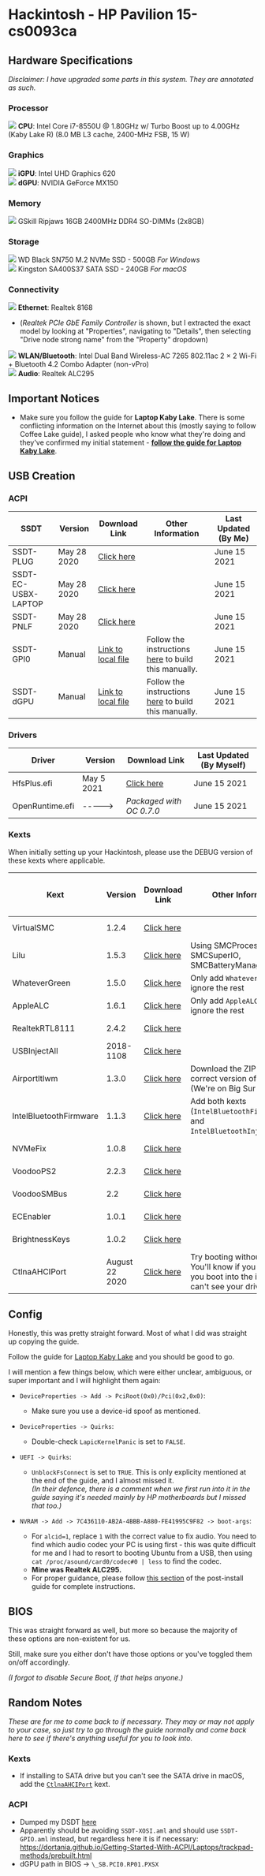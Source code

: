 # Hackintosh - HP Pavilion 15-cs0093ca

## Hardware Specifications

*Disclaimer: I have upgraded some parts in this system. They are annotated as such.*

### Processor
![](https://img.shields.io/badge/-OEM-green) **CPU**: Intel Core i7-8550U @ 1.80GHz w/ Turbo Boost up to 4.00GHz (Kaby Lake R) (8.0 MB L3 cache, 2400-MHz FSB, 15 W)  

### Graphics
![](https://img.shields.io/badge/-OEM-green) **iGPU**: Intel UHD Graphics 620  
![](https://img.shields.io/badge/-OEM-green) **dGPU**: NVIDIA GeForce MX150  

### Memory
![](https://img.shields.io/badge/non--OEM-red) GSkill Ripjaws 16GB 2400MHz DDR4 SO-DIMMs (2x8GB)  

### Storage
![](https://img.shields.io/badge/non--OEM-red) WD Black SN750 M.2 NVMe SSD - 500GB *For Windows*  
![](https://img.shields.io/badge/non--OEM-red) Kingston SA400S37 SATA SSD - 240GB *For macOS*  

### Connectivity
![](https://img.shields.io/badge/-OEM-green) **Ethernet**: Realtek 8168   
- (*Realtek PCIe GbE Family Controller* is shown, but I extracted the exact model by looking at "Properties", navigating to "Details", then selecting "Drive node strong name" from the "Property" dropdown)  

![](https://img.shields.io/badge/-OEM-green) **WLAN/Bluetooth**: Intel Dual Band Wireless-AC 7265 802.11ac 2 × 2 Wi-Fi + Bluetooth 4.2 Combo Adapter (non-vPro)  
![](https://img.shields.io/badge/-OEM-green) **Audio**: Realtek ALC295

## Important Notices

- Make sure you follow the guide for **Laptop Kaby Lake**. There is some conflicting information on the Internet about this (mostly saying to follow Coffee Lake guide), I asked people who know what they're doing and they've confirmed my initial statement - [**follow the guide for Laptop Kaby Lake**](https://dortania.github.io/OpenCore-Install-Guide/config-laptop.plist/kaby-lake.html#laptop-kaby-lake).

## USB Creation

### ACPI

| SSDT                | Version     | Download Link                                                                                                                | Other Information                                                                                                                                                       | Last Updated (By Me) |
|---------------------|-------------|------------------------------------------------------------------------------------------------------------------------------|-------------------------------------------------------------------------------------------------------------------------------------------------------------------------|----------------------|
| SSDT-PLUG           | May 28 2020 | [Click here](https://github.com/dortania/Getting-Started-With-ACPI/blob/master/extra-files/compiled/SSDT-PLUG-DRTNIA.aml)    |                                                                                                                                                                         | June 15 2021         |
| SSDT-EC-USBX-LAPTOP | May 28 2020 | [Click here](https://github.com/dortania/Getting-Started-With-ACPI/blob/master/extra-files/compiled/SSDT-EC-USBX-LAPTOP.aml) |                                                                                                                                                                         | June 15 2021         |
| SSDT-PNLF           | May 28 2020 | [Click here](https://github.com/dortania/Getting-Started-With-ACPI/blob/master/extra-files/compiled/SSDT-PNLF.aml)           |                                                                                                                                                                         | June 15 2021         |
| SSDT-GPI0           | Manual      | [Link to local file](/EFI/OC/ACPI/SSDT-GPI0.aml)                                                                             | Follow the instructions [here](https://dortania.github.io/Getting-Started-With-ACPI/Laptops/trackpad-methods/manual.html#finding-the-acpi-path) to build this manually. | June 15 2021         |
| SSDT-dGPU           | Manual      | [Link to local file](/EFI/OC/ACPI/SSDT-dGPU-Off.aml)                                                                         | Follow the instructions [here](https://dortania.github.io/Getting-Started-With-ACPI/Laptops/laptop-disable.html#optimus-method) to build this manually.                 | June 15 2021         |

### Drivers
| Driver          | Version    | Download Link                                                                             | Last Updated (By Myself) |
|-----------------|------------|-------------------------------------------------------------------------------------------|--------------------------|
| HfsPlus.efi     | May 5 2021 | [Click here](https://github.com/acidanthera/OcBinaryData/blob/master/Drivers/HfsPlus.efi) | June 15 2021             |
| OpenRuntime.efi |   ----->   | *Packaged with OC 0.7.0*                                                                  | June 15 2021             |

### Kexts

When initially setting up your Hackintosh, please use the DEBUG version of these kexts where applicable.

| Kext                   | Version        | Download Link                                                                                                   | Other Information                                                                                                   | Last Updated (By Myself) |
|------------------------|----------------|-----------------------------------------------------------------------------------------------------------------|---------------------------------------------------------------------------------------------------------------------|--------------------------|
| VirtualSMC             | 1.2.4          | [Click here](https://github.com/acidanthera/VirtualSMC/releases/tag/1.2.4)                                      |                                                                                                                     | June 15 2021             |
| Lilu                   | 1.5.3          | [Click here](https://github.com/acidanthera/Lilu/releases/tag/1.5.3)                                            | Using SMCProcessor, SMCSuperIO, SMCBatteryManager                                                                   | June 15 2021             |
| WhateverGreen          | 1.5.0          | [Click here](https://github.com/acidanthera/WhateverGreen/releases/tag/1.5.0)                                   | Only add `WhateverGreen.kext`, ignore the rest                                                                      | June 15 2021             |
| AppleALC               | 1.6.1          | [Click here](https://github.com/acidanthera/AppleALC/releases/tag/1.6.1)                                        | Only add `AppleALC.kext`, ignore the rest                                                                           | June 15 2021             |
| RealtekRTL8111         | 2.4.2          | [Click here](https://github.com/Mieze/RTL8111_driver_for_OS_X/releases/tag/2.4.2)                               |                                                                                                                     | June 15 2021             |
| USBInjectAll           | 2018-1108      | [Click here](https://bitbucket.org/RehabMan/os-x-usb-inject-all/downloads/)                                     |                                                                                                                     | June 15 2021             |
| Airportltlwm           | 1.3.0          | [Click here](https://github.com/OpenIntelWireless/itlwm/releases/tag/v1.3.0)                                    | Download the ZIP for the correct version of macOS (We're on Big Sur right now)                                      | June 15 2021             |
| IntelBluetoothFirmware | 1.1.3          | [Click here](https://github.com/OpenIntelWireless/IntelBluetoothFirmware/releases/tag/1.1.3)                    | Add both kexts (`IntelBluetoothFirmware.kext` and `IntelBluetoothInjector.kext`)                                    | June 15 2021             |
| NVMeFix                | 1.0.8          | [Click here](https://github.com/acidanthera/NVMeFix/releases/tag/1.0.8)                                         |                                                                                                                     | June 15 2021             |
| VoodooPS2              | 2.2.3          | [Click here](https://github.com/acidanthera/VoodooPS2/releases/tag/2.2.3)                                       |                                                                                                                     | June 15 2021             |
| VoodooSMBus            | 2.2            | [Click here](https://github.com/VoodooSMBus/VoodooSMBus/releases/tag/v2.2)                                      |                                                                                                                     | June 15 2021             |
| ECEnabler              | 1.0.1          | [Click here](https://github.com/1Revenger1/ECEnabler/releases/tag/1.0.1)                                        |                                                                                                                     | June 15 2021             |
| BrightnessKeys         | 1.0.2          | [Click here](https://github.com/acidanthera/BrightnessKeys/releases/tag/1.0.2)                                  |                                                                                                                     | June 15 2021             |
| CtlnaAHCIPort          | August 22 2020 | [Click here](https://github.com/dortania/OpenCore-Install-Guide/blob/master/extra-files/CtlnaAHCIPort.kext.zip) | Try booting without this first. You'll know if you need it if you boot into the installer but can't see your drive. | June 15 2021             |

## Config

Honestly, this was pretty straight forward. Most of what I did was straight up copying the guide.

Follow the guide for [Laptop Kaby Lake](https://dortania.github.io/OpenCore-Install-Guide/config-laptop.plist/kaby-lake.html#laptop-kaby-lake) and you should be good to go.

I will mention a few things below, which were either unclear, ambiguous, or super important and I will highlight them again:

- `DeviceProperties -> Add -> PciRoot(0x0)/Pci(0x2,0x0)`:
  - Make sure you use a device-id spoof as mentioned.

- `DeviceProperties -> Quirks`:
  - Double-check `LapicKernelPanic` is set to `FALSE`.

- `UEFI -> Quirks`:
  - `UnblockFsConnect` is set to `TRUE`. This is only explicity mentioned at the end of the guide, and I almost missed it.  
  *(In their defence, there is a comment when we first run into it in the guide saying it's needed mainly by HP motherboards but I missed that too.)*

- `NVRAM -> Add -> 7C436110-AB2A-4BBB-A880-FE41995C9F82 -> boot-args`:
  - For `alcid=1`, replace `1` with the correct value to fix audio. You need to find which audio codec your PC is using first - this was quite difficult for me and I had to resort to booting Ubuntu from a USB, then using `cat /proc/asound/card0/codec#0 | less` to find the codec. 
  - **Mine was Realtek ALC295.**
  - For proper guidance, please follow [this section](https://dortania.github.io/OpenCore-Post-Install/universal/audio.html#finding-your-layout-id) of the post-install guide for complete instructions.

## BIOS

This was straight forward as well, but more so because the majority of these options are non-existent for us.

Still, make sure you either don't have those options or you've toggled them on/off accordingly.

*(I forgot to disable Secure Boot, if that helps anyone.)*  

## Random Notes

*These are for me to come back to if necessary. They may or may not apply to your case, so just try to go through the guide normally and come back here to see if there's anything useful for you to look into.*

### Kexts
- If installing to SATA drive but you can't see the SATA drive in macOS, add the [`CtlnaAHCIPort`](https://github.com/dortania/OpenCore-Install-Guide/blob/master/extra-files/CtlnaAHCIPort.kext.zip) kext.

### ACPI
- Dumped my DSDT [here](/dump/DSDT.aml)
- Apparently should be avoiding `SSDT-XOSI.aml` and should use `SSDT-GPIO.aml` instead, but regardless here it is if necessary: https://dortania.github.io/Getting-Started-With-ACPI/Laptops/trackpad-methods/prebuilt.html
- dGPU path in BIOS -> `\_SB.PCI0.RP01.PXSX`
